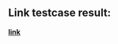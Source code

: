 ## Link testcase result:
[__link__]([Click_here](https://drive.google.com/drive/folders/1agybG8d108fw1km5Trqo3BcMblQh2rjE?usp=drive_link))
